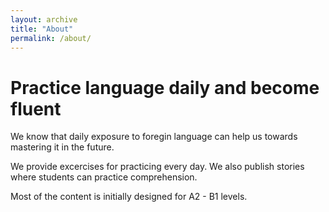 ```yaml
---
layout: archive
title: "About"
permalink: /about/
---
```


# Practice language daily and become fluent

We know that daily exposure to foregin language can help us towards mastering it in the future. 

We provide excercises for practicing every day. We also publish stories where students can practice comprehension.

Most of the content is initially designed for A2 - B1 levels.